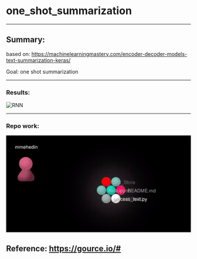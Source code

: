 # one_shot_summarization

-----

## Summary:

based on: https://machinelearningmastery.com/encoder-decoder-models-text-summarization-keras/


Goal: one shot summarization

-------------


### Results:

![RNN](https://raw.githubusercontent.com/mmehedin/summarization/master/temp/rnn.png)

------

### Repo work:

[![Gihub work viz](https://raw.githubusercontent.com/mmehedin/one_shot_summarization/master/temp/output.png)](https://raw.githubusercontent.com/mmehedin/one_shot_summarization/master/temp/output.mp4)

Reference: https://gource.io/#
-----
